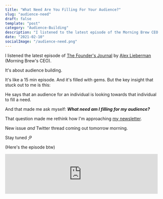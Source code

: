 ```yaml
---
title: "What Need Are You Filling For Your Audience?"
slug: "audience-need"
draft: false
template: "post"
category: "Audience-Building"
description: "I listened to the latest episode of the Morning Brew CEO's podcast. It made me rethink how I'm providing value to the people that read my stuff."
date: "2021-02-10"
socialImage: "/audience-need.png"
---
```


I listened the latest episode of [The Founder's Journal](https://podcasts.apple.com/us/podcast/the-founders-journal/id1509276485) by [Alex Lieberman](https://twitter.com/businessbarista) (Morning Brew's CEO).

It's about audience building.

It's like a 15 min episode. And it's filled with gems. But the key insight that stuck out to me is this:

He says that an audience for an individual is looking towards that individual to fill a need.

And that made me ask myself: **_What need am I filling for my audience?_**

That question made me rethink how I'm approaching [my newsletter](https://theproductperson.com).

New issue _and_ Twitter thread coming out tomorrow morning.

Stay tuned ;P

(Here's the episode btw)

<iframe src="https://open.spotify.com/embed-podcast/episode/4TefnSEYg4iBC6VHNsRGYC" width="500px" height="130px" frameborder="0" allowtransparency="true" allow="encrypted-media"></iframe>

<br />

